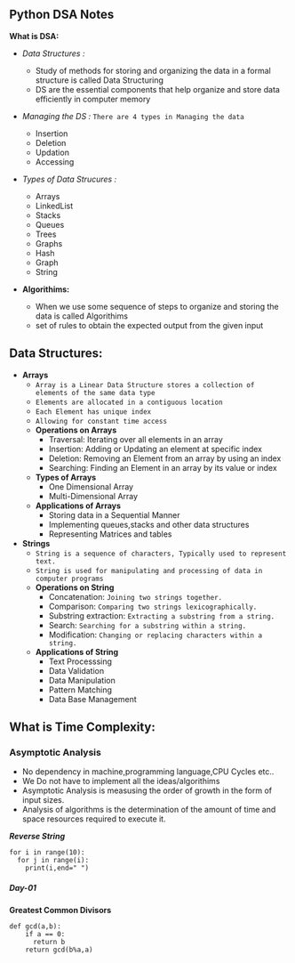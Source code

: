 ## Python DSA Notes

**What is DSA:**
- *Data Structures :*
  - Study of methods for storing and organizing the data in a formal structure is called Data Structuring
  - DS are the essential components that help organize and store data efficiently in computer memory

- *Managing the DS :* `There are 4 types in Managing the data`
  - Insertion
  - Deletion
  - Updation
  - Accessing
- *Types of Data Strucures :*
  - Arrays
  - LinkedList
  - Stacks
  - Queues
  - Trees
  - Graphs
  - Hash
  - Graph
  - String
- **Algorithims:**
  - When we use some sequence of steps to organize and storing the data is called Algorithims
  - set of rules to obtain the expected output from the given input

## Data Structures:

- **Arrays**
    - `Array is a Linear Data Structure stores a collection of elements of the same data type`
    - `Elements are allocated in a contiguous location`
    - `Each Element has unique index`
    - `Allowing for constant time access`
  - **Operations on Arrays**
    - Traversal: Iterating over all elements in an array
    - Insertion: Adding or Updating an element at specific index
    - Deletion: Removing an Element from an array by using an index
    - Searching: Finding an Element in an array by its value or index
  - **Types of Arrays**
    - One Dimensional Array
    - Multi-Dimensional Array
  - **Applications of Arrays**
    - Storing data in a Sequential Manner
    - Implementing queues,stacks and other data structures
    - Representing Matrices and tables
- **Strings**
    - `String is a sequence of characters, Typically used to represent text.`
    - `String is used for manipulating and processing of data in computer programs`
  - **Operations on String**
    - Concatenation: `Joining two strings together.`
    - Comparison: `Comparing two strings lexicographically.`
    - Substring extraction: `Extracting a substring from a string.`
    - Search: `Searching for a substring within a string.`
    - Modification: `Changing or replacing characters within a string.`
  - **Applications of String**
    - Text Processsing
    - Data Validation
    - Data Manipulation
    - Pattern Matching
    - Data Base Management

## What is Time Complexity:


### Asymptotic Analysis
- No dependency in machine,programming language,CPU Cycles etc..
- We Do not have to implement all the ideas/algorithims
- Asymptotic Analysis is measusing the order of growth in the form of input sizes.
- Analysis of algorithms is the determination of the amount of time and space resources required to execute it.

***Reverse String***
```
for i in range(10):
  for j in range(i):
    print(i,end=" ")
```

##### Day-01
**Greatest Common Divisors**
```
def gcd(a,b):
    if a == 0:
      return b
    return gcd(b%a,a)
```